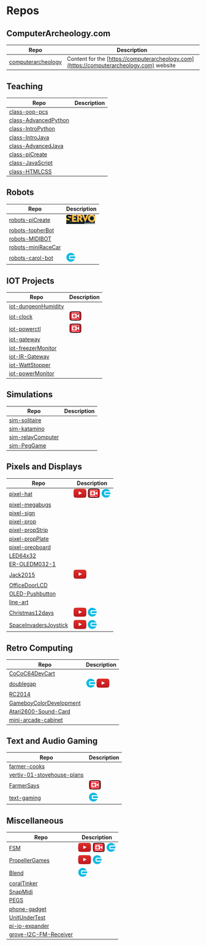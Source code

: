 # Repos

## ComputerArcheology.com

| Repo  | Description |
| ----- | ----- |
| [computerarcheology](https://github.com/topherCantrell/computerarcheology) | Content for the [https://computerarcheology.com](https://computerarcheology.com) website |

## Teaching

| Repo  | Description |
| ----- | ----- |
| [class-oop-pcs](https://github.com/topherCantrell/class-oop-pcs) | |
| [class-AdvancedPython](https://github.com/topherCantrell/class-AdvancedPython) | |
| [class-IntroPython](https://github.com/topherCantrell/class-IntroPython) | |
| [class-IntroJava](https://github.com/topherCantrell/class-IntroJava) | |
| [class-AdvancedJava](https://github.com/topherCantrell/class-AdvancedJava) | |
| [class-piCreate](https://github.com/topherCantrell/class-piCreate) | |
| [class-JavaScript](https://github.com/topherCantrell/class-JavaScript) | |
| [class-HTMLCSS](https://github.com/topherCantrell/class-HTMLCSS) | |

## Robots

| Repo  | Description |
| ----- | ----- |
| [robots-piCreate](https://github.com/topherCantrell/robots-piCreate) | [![](art/servo-small.jpg)](https://computerarcheology.com) |
| [robots-topherBot](https://github.com/topherCantrell/robots-topherBot) | |
| [robots-MIDIBOT](https://github.com/topherCantrell/robots-MIDIBOT) | |
| [robots-miniRaceCar](https://github.com/topherCantrell/robots-miniRaceCar) | |
| [robots-carol-bot](https://github.com/topherCantrell/robots-carol-bot) | ![](art/circuitcellar-small.jpg) |

## IOT Projects

| Repo  | Description |
| ----- | ----- |
| [iot-dungeonHumidity](https://github.com/topherCantrell/iot-dungeonHumidity) | |
| [iot-clock](https://github.com/topherCantrell/iot-clock) | ![](art/adafruit-small.jpg) |
| [iot-powerctl](https://github.com/topherCantrell/iot-powerctl) | ![](art/adafruit-small.jpg) |
| [iot-gateway](https://github.com/topherCantrell/iot-gateway) | |
| [iot-freezerMonitor](https://github.com/topherCantrell/iot-freezerMonitor) | |
| [iot-IR-Gateway](https://github.com/topherCantrell/iot-IR-Gateway) | |
| [iot-WattStopper](https://github.com/topherCantrell/iot-WattStopper) | |
| [iot-powerMonitor](https://github.com/topherCantrell/iot-powerMonitor) | |

## Simulations

| Repo  | Description |
| ----- | ----- |
| [sim-solitaire](https://github.com/topherCantrell/sim-solitaire) | |
| [sim-katamino](https://github.com/topherCantrell/sim-katamino) | |
| [sim-relayComputer](https://github.com/topherCantrell/sim-relayComputer) | |
| [sim-PegGame](https://github.com/topherCantrell/sim-PegGame) | |

## Pixels and Displays

| Repo  | Description |
| ----- | ----- |
| [pixel-hat](https://github.com/topherCantrell/pixel-hat) | ![](art/youtube-small.jpg) ![](art/adafruit-small.jpg) ![](art/circuitcellar-small.jpg) |
| [pixel-megabugs](https://github.com/topherCantrell/pixel-megabugs) | |
| [pixel-sign](https://github.com/topherCantrell/pixel-sign) | |
| [pixel-prop](https://github.com/topherCantrell/pixel-prop) | |
| [pixel-propStrip](https://github.com/topherCantrell/pixel-propStrip) | |
| [pixel-propPlate](https://github.com/topherCantrell/pixel-propPlate) | |
| [pixel-oreoboard](https://github.com/topherCantrell/pixel-oreoboard) | |
| [LED64x32](https://github.com/topherCantrell/LED64x32) | |
| [ER-OLEDM032-1](https://github.com/topherCantrell/ER-OLEDM032-1) | |
| [Jack2015](https://github.com/topherCantrell/Jack2015) | ![](art/youtube-small.jpg) |
| [OfficeDoorLCD](https://github.com/topherCantrell/OfficeDoorLCD) | |
| [OLED-Pushbutton](https://github.com/topherCantrell/OLED-Pushbutton) | |
| [line-art](https://github.com/topherCantrell/line-art) | |
| [Christmas12days](https://github.com/topherCantrell/Christmas12days) | ![](art/youtube-small.jpg) ![](art/circuitcellar-small.jpg) |
| [SpaceInvadersJoystick](https://github.com/topherCantrell/SpaceInvadersJoystick) | ![](art/youtube-small.jpg) ![](art/circuitcellar-small.jpg) |

## Retro Computing

| Repo  | Description |
| ----- | ----- |
| [CoCoC64DevCart](https://github.com/topherCantrell/CoCoC64DevCart) | |
| [doublegap](https://github.com/topherCantrell/doublegap) | ![](art/circuitcellar-small.jpg) ![](art/youtube-small.jpg) |
| [RC2014](https://github.com/topherCantrell/RC2014) | |
| [GameboyColorDevelopment](https://github.com/topherCantrell/GameboyColorDevelopment) | |
| [Atari2600-Sound-Card](https://github.com/topherCantrell/Atari2600-Sound-Card) | |
| [mini-arcade-cabinet](https://github.com/topherCantrell/mini-arcade-cabinet) | |


## Text and Audio Gaming

| Repo  | Description |
| ----- | ----- |
| [farmer-cooks](https://github.com/topherCantrell/farmer-cooks) | |
| [vertiv-01-stovehouse-plans](https://github.com/topherCantrell/vertiv-01-stovehouse-plans) | |
| [FarmerSays](https://github.com/topherCantrell/FarmerSays) | ![](art/adafruit-small.jpg) |
| [text-gaming](https://github.com/topherCantrell/text-gaming) | ![](art/circuitcellar-small.jpg) |

## Miscellaneous

| Repo  | Description |
| ----- | ----- |
| [FSM](https://github.com/topherCantrell/FSM) | ![](art/youtube-small.jpg) ![](art/adafruit-small.jpg) ![](art/circuitcellar-small.jpg) |
| [PropellerGames](https://github.com/topherCantrell/PropellerGames) | ![](art/youtube-small.jpg) ![](art/circuitcellar-small.jpg) |
| [Blend](https://github.com/topherCantrell/Blend) | ![](art/circuitcellar-small.jpg) |
| [coralTinker](https://github.com/topherCantrell/coralTinker) | |
| [SnapMidi](https://github.com/topherCantrell/SnapMidi) | |
| [PEGS](https://github.com/topherCantrell/PEGS) | |
| [phone-gadget](https://github.com/topherCantrell/phone-gadget) | |
| [UnitUnderTest](https://github.com/topherCantrell/UnitUnderTest) | |
| [pi-io-expander](https://github.com/topherCantrell/pi-io-expander) | |
| [grove-I2C-FM-Receiver](https://github.com/topherCantrell/grove-I2C-FM-Receiver) | |
